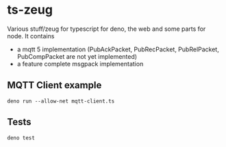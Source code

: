 # ts-zeug

Various stuff/zeug for typescript for deno, the web and some parts for node. It
contains

- a mqtt 5 implementation (PubAckPacket, PubRecPacket, PubRelPacket,
  PubCompPacket are not yet implemented)
- a feature complete msgpack implementation

## MQTT Client example

`deno run --allow-net mqtt-client.ts`

## Tests

`deno test`
